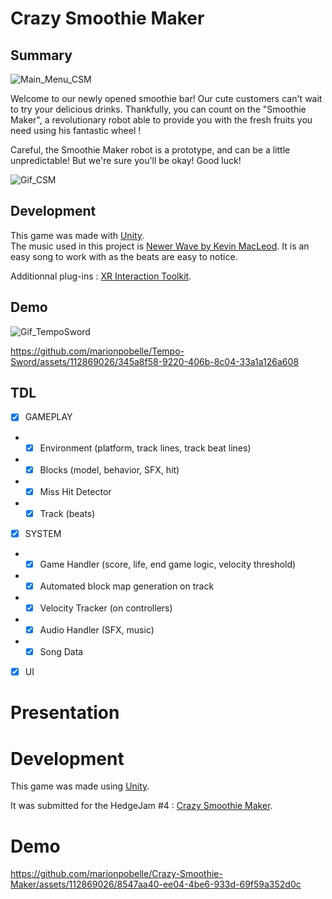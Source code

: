 # Crazy Smoothie Maker
## Summary

![Main_Menu_CSM](https://github.com/marionpobelle/Crazy-Smoothie-Maker/assets/112869026/b6889b94-9ca7-427d-abad-e62c1ed569d2)

Welcome to our newly opened smoothie bar! Our cute customers can't wait to try your delicious drinks. Thankfully, you can count on the "Smoothie Maker", a revolutionary robot able to provide you with the fresh fruits you need using his fantastic wheel !

Careful, the  Smoothie Maker robot is a prototype, and can be a little unpredictable! But we're sure you'll be okay! Good luck!

![Gif_CSM](https://github.com/marionpobelle/Crazy-Smoothie-Maker/assets/112869026/567ab37e-acb9-4b92-8901-6b1a46918593)

## Development

This game was made with [Unity](https://unity.com/fr).\
The music used in this project is [Newer Wave by Kevin MacLeod](https://www.youtube.com/watch?v=T-4jRyT8lDc&ab_channel=KevinMacLeod). It is an easy song to work with as the beats are easy to notice. 

Additionnal plug-ins :
[XR Interaction Toolkit](https://docs.unity3d.com/Packages/com.unity.xr.interaction.toolkit@2.5/manual/index.html).

## Demo

![Gif_TempoSword](https://github.com/marionpobelle/Tempo-Sword/assets/112869026/3ebc9078-e9a1-4a50-92b9-0cda5c8035cf)

https://github.com/marionpobelle/Tempo-Sword/assets/112869026/345a8f58-9220-406b-8c04-33a1a126a608

## TDL

- [x] GAMEPLAY
- - [x] Environment (platform, track lines, track beat lines)
- - [x] Blocks (model, behavior, SFX, hit)
- - [x] Miss Hit Detector
- - [x] Track (beats)
  
- [x] SYSTEM
- - [x] Game Handler (score, life, end game logic, velocity threshold)
- - [x] Automated block map generation on track
- - [x] Velocity Tracker (on controllers)
- - [x] Audio Handler (SFX, music)
- - [x] Song Data
  
- [x] UI

# Presentation




# Development

This game was made using [Unity](https://unity.com/fr).

It was submitted for the HedgeJam #4 : [Crazy Smoothie Maker](https://maerys.itch.io/crazy-smoothie-maker).

# Demo

https://github.com/marionpobelle/Crazy-Smoothie-Maker/assets/112869026/8547aa40-ee04-4be6-933d-69f59a352d0c

